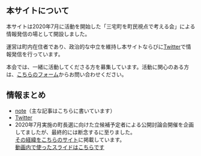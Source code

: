 ## 本サイトについて
本サイトは2020年7月に活動を開始した「三宅町を町民視点で考える会」による情報発信の場として開設しました。

運営は町内在住者であり、政治的な中立を維持し本サイトならびに[Twitter](https://twitter.com/miyake_civic)で情報発信を行っています。

本会では、一緒に活動してくださる方を募集しています。活動に関心のある方は、[こちらのフォーム](https://forms.gle/Y5HtYJg4PUNhYYfp6)からお問い合わせください。

## 情報まとめ
- [note](https://note.com/miyake_civic)（主な記事はこちらに書いています）
- [Twitter](https://twitter.com/miyake_civic)
- 2020年7月実施の町長選に向けた立候補予定者による公開討論会開催を企画してましたが、最終的には断念するに至りました。  
[その経緯をこちらのサイト](https://miyake-town-civic.github.io/2020-mayoral-election/)に掲載しています。  
[動画内で使ったスライドはこちらです](https://docs.google.com/presentation/d/e/2PACX-1vSNEJW6icTk70C1IaV9g6DbtU6rpv2E2bD-KDLIei0Q2ePYC-L880qezaS7vbdiIN-GpwHIA4S5QWre/pub?start=false&loop=false&delayms=3000)
